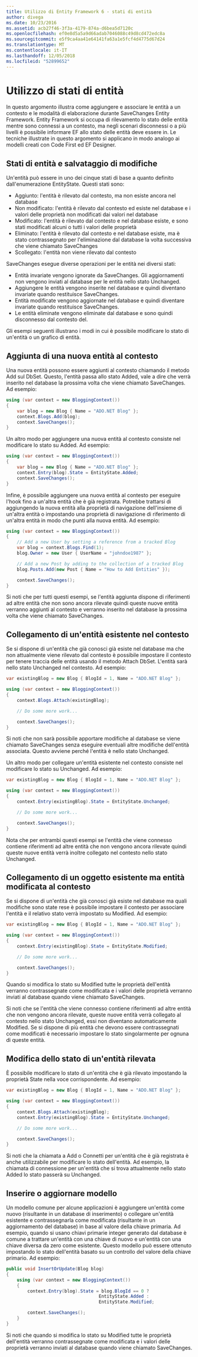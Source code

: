 ```yaml
---
title: Utilizzo di Entity Framework 6 - stati di entità
author: divega
ms.date: 10/23/2016
ms.assetid: acb27f46-3f3a-4179-874a-d6bea5d7120c
ms.openlocfilehash: ef0e8d5a5a9d66adab7046088c49d8cd472edc8a
ms.sourcegitcommit: e5f9ca4aa41e64141fa63a1e5fcf4d4775d67d24
ms.translationtype: MT
ms.contentlocale: it-IT
ms.lasthandoff: 12/05/2018
ms.locfileid: "52899652"
---
```

# <a name="working-with-entity-states"></a>Utilizzo di stati di entità
In questo argomento illustra come aggiungere e associare le entità a un contesto e le modalità di elaborazione durante SaveChanges Entity Framework.
Entity Framework si occupa di rilevamento lo stato delle entità mentre sono connessi a un contesto, ma negli scenari disconnessi o a più livelli è possibile informare EF allo stato delle entità deve essere in.
Le tecniche illustrate in questo argomento si applicano in modo analogo ai modelli creati con Code First ed EF Designer.  

## <a name="entity-states-and-savechanges"></a>Stati di entità e salvataggio di modifiche

Un'entità può essere in uno dei cinque stati di base a quanto definito dall'enumerazione EntityState. Questi stati sono:  

- Aggiunto: l'entità è rilevato dal contesto, ma non esiste ancora nel database  
- Non modificato: l'entità è rilevato dal contesto ed esiste nel database e i valori delle proprietà non modificati dai valori nel database  
- Modificato: l'entità è rilevato dal contesto e nel database esiste, e sono stati modificati alcuni o tutti i valori delle proprietà  
- Eliminato: l'entità è rilevato dal contesto e nel database esiste, ma è stato contrassegnato per l'eliminazione dal database la volta successiva che viene chiamato SaveChanges  
- Scollegato: l'entità non viene rilevato dal contesto  

SaveChanges esegue diverse operazioni per le entità nei diversi stati:  

- Entità invariate vengono ignorate da SaveChanges. Gli aggiornamenti non vengono inviati al database per le entità nello stato Unchanged.  
- Aggiungere le entità vengono inserite nel database e quindi diventano invariate quando restituisce SaveChanges.  
- Entità modificate vengono aggiornate nel database e quindi diventare invariate quando restituisce SaveChanges.  
- Le entità eliminate vengono eliminate dal database e sono quindi disconnesso dal contesto del.  

Gli esempi seguenti illustrano i modi in cui è possibile modificare lo stato di un'entità o un grafico di entità.  

## <a name="adding-a-new-entity-to-the-context"></a>Aggiunta di una nuova entità al contesto  

Una nuova entità possono essere aggiunti al contesto chiamando il metodo Add sul DbSet.
Questo, l'entità passa allo stato Added, vale a dire che verrà inserito nel database la prossima volta che viene chiamato SaveChanges.
Ad esempio:  

``` csharp
using (var context = new BloggingContext())
{
    var blog = new Blog { Name = "ADO.NET Blog" };
    context.Blogs.Add(blog);
    context.SaveChanges();
}
```  

Un altro modo per aggiungere una nuova entità al contesto consiste nel modificare lo stato su Added. Ad esempio:  

``` csharp
using (var context = new BloggingContext())
{
    var blog = new Blog { Name = "ADO.NET Blog" };
    context.Entry(blog).State = EntityState.Added;
    context.SaveChanges();
}
```  

Infine, è possibile aggiungere una nuova entità al contesto per eseguire l'hook fino a un'altra entità che è già registrata.
Potrebbe trattarsi di aggiungendo la nuova entità alla proprietà di navigazione dell'insieme di un'altra entità o impostando una proprietà di navigazione di riferimento di un'altra entità in modo che punti alla nuova entità. Ad esempio:  

``` csharp
using (var context = new BloggingContext())
{
    // Add a new User by setting a reference from a tracked Blog
    var blog = context.Blogs.Find(1);
    blog.Owner = new User { UserName = "johndoe1987" };

    // Add a new Post by adding to the collection of a tracked Blog
    blog.Posts.Add(new Post { Name = "How to Add Entities" });

    context.SaveChanges();
}
```  

Si noti che per tutti questi esempi, se l'entità aggiunta dispone di riferimenti ad altre entità che non sono ancora rilevate quindi queste nuove entità verranno aggiunti al contesto e verranno inserito nel database la prossima volta che viene chiamato SaveChanges.  

## <a name="attaching-an-existing-entity-to-the-context"></a>Collegamento di un'entità esistente nel contesto  

Se si dispone di un'entità che già conosci già esiste nel database ma che non attualmente viene rilevato dal contesto è possibile impostare il contesto per tenere traccia delle entità usando il metodo Attach DbSet. L'entità sarà nello stato Unchanged nel contesto. Ad esempio:  

``` csharp
var existingBlog = new Blog { BlogId = 1, Name = "ADO.NET Blog" };

using (var context = new BloggingContext())
{
    context.Blogs.Attach(existingBlog);

    // Do some more work...  

    context.SaveChanges();
}
```  

Si noti che non sarà possibile apportare modifiche al database se viene chiamato SaveChanges senza eseguire eventuali altre modifiche dell'entità associata. Questo avviene perché l'entità è nello stato Unchanged.  

Un altro modo per collegare un'entità esistente nel contesto consiste nel modificare lo stato su Unchanged. Ad esempio:  

``` csharp
var existingBlog = new Blog { BlogId = 1, Name = "ADO.NET Blog" };

using (var context = new BloggingContext())
{
    context.Entry(existingBlog).State = EntityState.Unchanged;

    // Do some more work...  

    context.SaveChanges();
}
```  

Nota che per entrambi questi esempi se l'entità che viene connesso contiene riferimenti ad altre entità che non vengono ancora rilevate quindi queste nuove entità verrà inoltre collegato nel contesto nello stato Unchanged.  

## <a name="attaching-an-existing-but-modified-entity-to-the-context"></a>Collegamento di un oggetto esistente ma entità modificata al contesto  

Se si dispone di un'entità che già conosci già esiste nel database ma quali modifiche sono state rese è possibile impostare il contesto per associare l'entità e il relativo stato verrà impostato su Modified.
Ad esempio:  

``` csharp
var existingBlog = new Blog { BlogId = 1, Name = "ADO.NET Blog" };

using (var context = new BloggingContext())
{
    context.Entry(existingBlog).State = EntityState.Modified;

    // Do some more work...  

    context.SaveChanges();
}
```  

Quando si modifica lo stato su Modified tutte le proprietà dell'entità verranno contrassegnate come modificata e i valori delle proprietà verranno inviati al database quando viene chiamato SaveChanges.  

Si noti che se l'entità che viene connesso contiene riferimenti ad altre entità che non vengono ancora rilevate, queste nuove entità verrà collegato al contesto nello stato Unchanged, essi non diventano automaticamente Modified.
Se si dispone di più entità che devono essere contrassegnati come modificati è necessario impostare lo stato singolarmente per ognuna di queste entità.  

## <a name="changing-the-state-of-a-tracked-entity"></a>Modifica dello stato di un'entità rilevata  

È possibile modificare lo stato di un'entità che è già rilevato impostando la proprietà State nella voce corrispondente. Ad esempio:  

``` csharp
var existingBlog = new Blog { BlogId = 1, Name = "ADO.NET Blog" };

using (var context = new BloggingContext())
{
    context.Blogs.Attach(existingBlog);
    context.Entry(existingBlog).State = EntityState.Unchanged;

    // Do some more work...  

    context.SaveChanges();
}
```  

Si noti che la chiamata a Add o Connetti per un'entità che è già registrata è anche utilizzabile per modificare lo stato dell'entità. Ad esempio, la chiamata di connessione per un'entità che si trova attualmente nello stato Added lo stato passerà su Unchanged.  

## <a name="insert-or-update-pattern"></a>Inserire o aggiornare modello  

Un modello comune per alcune applicazioni è aggiungere un'entità come nuovo (risultante in un database di inserimento) o collegare un'entità esistente e contrassegnarla come modificata (risultante in un aggiornamento del database) in base al valore della chiave primaria.
Ad esempio, quando si usano chiavi primarie integer generato dal database è comune a trattare un'entità con una chiave di nuovo e un'entità con una chiave diversa da zero come esistente.
Questo modello può essere ottenuto impostando lo stato dell'entità basato su un controllo del valore della chiave primario. Ad esempio:  

``` csharp
public void InsertOrUpdate(Blog blog)
{
    using (var context = new BloggingContext())
    {
        context.Entry(blog).State = blog.BlogId == 0 ?
                                   EntityState.Added :
                                   EntityState.Modified;

        context.SaveChanges();
    }
}
```  

Si noti che quando si modifica lo stato su Modified tutte le proprietà dell'entità verranno contrassegnate come modificata e i valori delle proprietà verranno inviati al database quando viene chiamato SaveChanges.  
